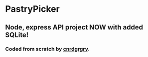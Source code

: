 # PastryPicker

## Node, express API project **NOW with added SQLite!**

### Coded from scratch by [cnrdgrgry](https://github.com/cnrdgrgry).
